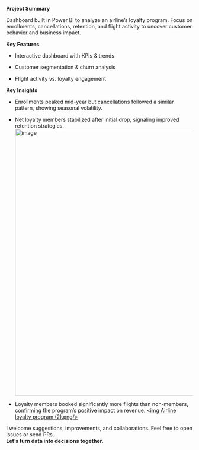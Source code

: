**Project Summary**

Dashboard built in Power BI to analyze an airline’s loyalty program. Focus on enrollments, cancellations, retention, and flight activity to uncover customer behavior and business impact.

**Key Features**

- Interactive dashboard with KPIs & trends [<img Airline loyalty program.png/>](https://github.com/Bruno-PM-PMO/Airline-Loyalty-Program-analysis-PowerBI/blob/main/Airline%20loyalty%20program%20(2).png)

- Customer segmentation & churn analysis

- Flight activity vs. loyalty engagement 

**Key Insights**

- Enrollments peaked mid-year but cancellations followed a similar pattern, showing seasonal volatility.

- Net loyalty members stabilized after initial drop, signaling improved retention strategies.
  <img width="1281" height="719" alt="image" src="https://github.com/user-attachments/assets/88716e76-93bd-4135-be7d-49b8b0d6608f" />


- Loyalty members booked significantly more flights than non-members, confirming the program’s positive impact on revenue. [<img Airline loyalty program (2).png/>](https://github.com/Bruno-PM-PMO/Airline-Loyalty-Program-analysis-PowerBI/blob/main/Airline%20loyalty%20program%20(2).png)
  


I welcome suggestions, improvements, and collaborations. Feel free to open issues or send PRs.  
**Let’s turn data into decisions together.**
